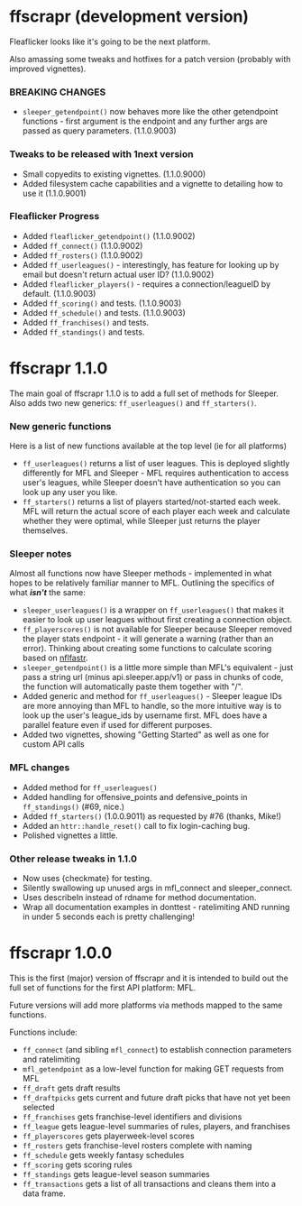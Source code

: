 # ffscrapr (development version)

Fleaflicker looks like it's going to be the next platform. 

Also amassing some tweaks and hotfixes for a patch version (probably with improved vignettes).

### BREAKING CHANGES
- `sleeper_getendpoint()` now behaves more like the other getendpoint functions - first argument is the endpoint and any further args are passed as query parameters. (1.1.0.9003)

### Tweaks to be released with 1next version

- Small copyedits to existing vignettes. (1.1.0.9000)
- Added filesystem cache capabilities and a vignette to detailing how to use it (1.1.0.9001)

### Fleaflicker Progress

- Added `fleaflicker_getendpoint()` (1.1.0.9002)
- Added `ff_connect()` (1.1.0.9002)
- Added `ff_rosters()` (1.1.0.9002)
- Added `ff_userleagues()` - interestingly, has feature for looking up by email but doesn't return actual user ID? (1.1.0.9002)
- Added `fleaflicker_players()` - requires a connection/leagueID by default. (1.1.0.9003)
- Added `ff_scoring()` and tests. (1.1.0.9003)
- Added `ff_schedule()` and tests. (1.1.0.9003)
- Added `ff_franchises()` and tests.
- Added `ff_standings()` and tests.

# ffscrapr 1.1.0

The main goal of ffscrapr 1.1.0 is to add a full set of methods for Sleeper. Also adds two new generics: `ff_userleagues()` and `ff_starters()`. 

### New generic functions
Here is a list of new functions available at the top level (ie for all platforms)

- `ff_userleagues()` returns a list of user leagues. This is deployed slightly differently for MFL and Sleeper - MFL requires authentication to access user's leagues, while Sleeper doesn't have authentication so you can look up any user you like. 
- `ff_starters()` returns a list of players started/not-started each week. MFL will return the actual score of each player each week and calculate whether they were optimal, while Sleeper just returns the player themselves. 

### Sleeper notes

Almost all functions now have Sleeper methods - implemented in what hopes to be relatively familiar manner to MFL. Outlining the specifics of what ***isn't*** the same:

- `sleeper_userleagues()` is a wrapper on `ff_userleagues()` that makes it easier to look up user leagues without first creating a connection object.
- `ff_playerscores()` is not available for Sleeper because Sleeper removed the player stats endpoint - it will generate a warning (rather than an error). Thinking about creating some functions to calculate scoring based on [nflfastr](https://www.nflfastr.com).
- `sleeper_getendpoint()` is a little more simple than MFL's equivalent - just pass a string url (minus api.sleeper.app/v1) or pass in chunks of code, the function will automatically paste them together with "/". 
- Added generic and method for `ff_userleagues()` - Sleeper league IDs are more annoying than MFL to handle, so the more intuitive way is to look up the user's league_ids by username first. MFL does have a parallel feature even if used for different purposes. 
- Added two vignettes, showing "Getting Started" as well as one for custom API calls

### MFL changes
- Added method for `ff_userleagues()`
- Added handling for offensive_points and defensive_points in `ff_standings()` (#69, nice.)
- Added `ff_starters()` (1.0.0.9011) as requested by #76 (thanks, Mike!)
- Added an `httr::handle_reset()` call to fix login-caching bug.
- Polished vignettes a little.

### Other release tweaks in 1.1.0
- Now uses {checkmate} for testing.
- Silently swallowing up unused args in mfl_connect and sleeper_connect.
- Uses describeIn instead of rdname for method documentation.
- Wrap all documentation examples in donttest - ratelimiting AND running in under 5 seconds each is pretty challenging!

# ffscrapr 1.0.0

This is the first (major) version of ffscrapr and it is intended to build out the full set of functions for the first API platform: MFL.

Future versions will add more platforms via methods mapped to the same functions.

Functions include: 
- `ff_connect` (and sibling `mfl_connect`) to establish connection parameters and ratelimiting
- `mfl_getendpoint` as a low-level function for making GET requests from MFL
- `ff_draft` gets draft results
- `ff_draftpicks` gets current and future draft picks that have not yet been selected
- `ff_franchises` gets franchise-level identifiers and divisions
- `ff_league` gets league-level summaries of rules, players, and franchises
- `ff_playerscores` gets playerweek-level scores
- `ff_rosters` gets franchise-level rosters complete with naming
- `ff_schedule` gets weekly fantasy schedules
- `ff_scoring` gets scoring rules
- `ff_standings` gets league-level season summaries
- `ff_transactions` gets a list of all transactions and cleans them into a data frame.
